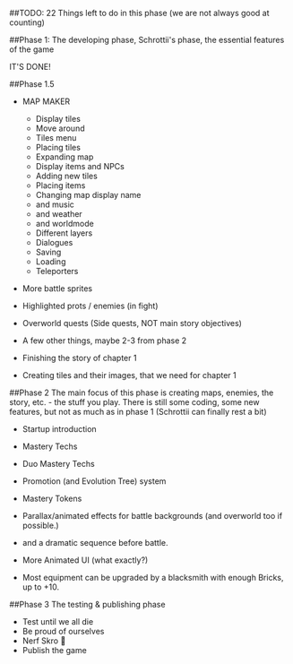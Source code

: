 ﻿##TODO:
22 Things left to do in this phase
(we are not always good at counting)

##Phase 1:
The developing phase, Schrottii's phase, the essential features of the game

IT'S DONE!

##Phase 1.5
- MAP MAKER
  - Display tiles
  - Move around
  - Tiles menu
  - Placing tiles
  - Expanding map
  - Display items and NPCs
  - Adding new tiles
  - Placing items
  - Changing map display name
  - and music
  - and weather
  - and worldmode
  - Different layers
  - Dialogues
  - Saving
  - Loading
  - Teleporters
  
- More battle sprites
- Highlighted prots / enemies (in fight)
- Overworld quests (Side quests, NOT main story objectives)
- A few other things, maybe 2-3 from phase 2

- Finishing the story of chapter 1
- Creating tiles and their images, that we need for chapter 1

##Phase 2
The main focus of this phase is creating maps, enemies, the story, etc. - the stuff you play.
There is still some coding, some new features, but not as much as in phase 1 (Schrottii can finally rest a bit)

- Startup introduction

- Mastery Techs
- Duo Mastery Techs

- Promotion (and Evolution Tree) system
- Mastery Tokens

- Parallax/animated effects for battle backgrounds (and overworld too if possible.)
- and a dramatic sequence before battle.

- More Animated UI (what exactly?)
- Most equipment can be upgraded by a blacksmith with enough Bricks, up to +10.


##Phase 3
The testing & publishing phase

- Test until we all die
- Be proud of ourselves
- Nerf Skro 🤔
- Publish the game
